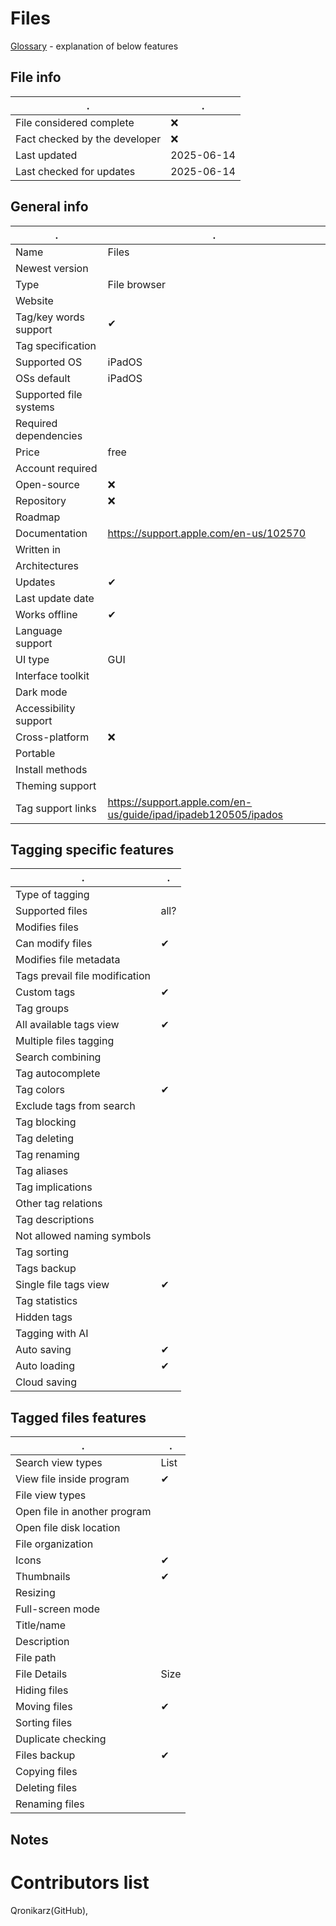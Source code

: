 # Files
[Glossary](glossary.md) - explanation of below features

## File info
. | . |
---|---
File considered complete | ❌
Fact checked by the developer | ❌
Last updated | 2025-06-14
Last checked for updates | 2025-06-14

## General info
. | . |
---|---
Name | Files
Newest version | 
Type | File browser
Website | 
Tag/key words support | ✔
Tag specification | 
Supported OS | iPadOS
OSs default | iPadOS
Supported file systems | 
Required dependencies | 
Price | free
Account required | 
Open-source | ❌
Repository | ❌
Roadmap | 
Documentation | https://support.apple.com/en-us/102570
Written in | 
Architectures | 
Updates | ✔
Last update date | 
Works offline | ✔
Language support | 
UI type | GUI
Interface toolkit | 
Dark mode | 
Accessibility support | 
Cross-platform | ❌
Portable | 
Install methods | 
Theming support | 
Tag support links | https://support.apple.com/en-us/guide/ipad/ipadeb120505/ipados

## Tagging specific features
. | . |
---|---
Type of tagging | 
Supported files | all?
Modifies files | 
Can modify files | ✔
Modifies file metadata | 
Tags prevail file modification | 
Custom tags | ✔
Tag groups | 
All available tags view | ✔
Multiple files tagging | 
Search combining | 
Tag autocomplete | 
Tag colors | ✔
Exclude tags from search | 
Tag blocking | 
Tag deleting | 
Tag renaming | 
Tag aliases | 
Tag implications | 
Other tag relations | 
Tag descriptions | 
Not allowed naming symbols | 
Tag sorting | 
Tags backup | 
Single file tags view | ✔
Tag statistics | 
Hidden tags | 
Tagging with AI | 
Auto saving | ✔
Auto loading | ✔
Cloud saving | 

## Tagged files features
. | . |
---|---
Search view types | List
View file inside program | ✔
File view types | 
Open file in another program | 
Open file disk location | 
File organization | 
Icons | ✔
Thumbnails | ✔
Resizing | 
Full-screen mode | 
Title/name | 
Description | 
File path | 
File Details | Size
Hiding files | 
Moving files | ✔
Sorting files | 
Duplicate checking | 
Files backup | ✔
Copying files | 
Deleting files | 
Renaming files | 

## Notes


# Contributors list
Qronikarz(GitHub), 
